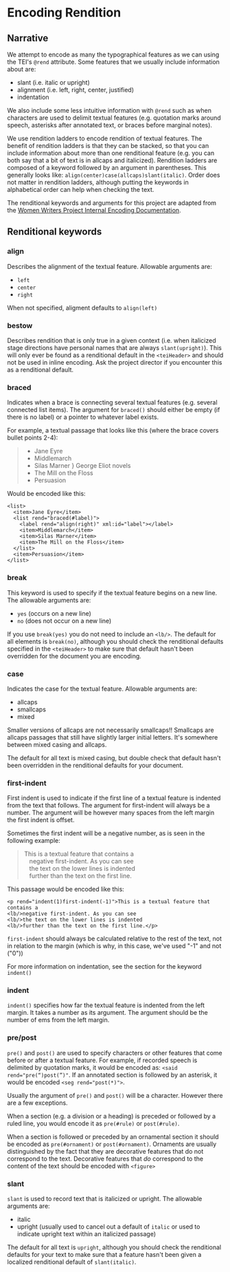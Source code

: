# Encoding Rendition 

## Narrative

We attempt to encode as many the typographical features as we can using the TEI's `@rend` attribute. Some features that we usually include information about are: 

* slant (i.e. italic or upright)
* alignment (i.e. left, right, center, justified)
* indentation 

We also include some less intuitive information with `@rend` such as when characters are used to delimit textual features (e.g. quotation marks around speech, asterisks after annotated text, or braces before marginal notes).

We use rendition ladders to encode rendition of textual features. The benefit of rendition ladders is that they can be stacked, so that you can include information about more than one renditional feature (e.g. you can both say that a bit of text is in allcaps and italicized). Rendition ladders are composed of a keyword followed by an argument in parentheses. This generally looks like: `align(center)case(allcaps)slant(italic)`. Order does not matter in rendition ladders, although putting the keywords in alphabetical order can help when checking the text.

The renditional keywords and arguments for this project are adapted from the [Women Writers Project Internal Encoding Documentation](http://wwp.northeastern.edu/research/publications/documentation/internal/#!/entry/rendition_narrative).

## Renditional keywords

### align

Describes the alignment of the textual feature. Allowable arguments are:

* `left`
* `center` 
* `right`

When not specified, aligment defaults to `align(left)`

### bestow 

Describes rendition that is only true in a given context (i.e. when italicized stage directions have personal names that are always `slant(upright)`). This will only ever be found as a renditional default in the `<teiHeader>` and should not be used in inline encoding. Ask the project director if you encounter this as a renditional default.

### braced 

Indicates when a brace is connecting several textual features (e.g. several connected list items). The argument for `braced()` should either be empty (if there is no label) or a pointer to whatever label exists. 

For example, a textual passage that looks like this (where the brace covers bullet points 2-4):

> * Jane Eyre 
> * Middlemarch 
> * Silas Marner } George Eliot novels
> * The Mill on the Floss 
> * Persuasion 

Would be encoded like this:

```
<list>
  <item>Jane Eyre</item>
  <list rend="braced(#label)">
    <label rend="align(right)" xml:id="label"></label>
    <item>Middlemarch</item>
    <item>Silas Marner</item>
    <item>The Mill on the Floss</item>
  </list>
  <item>Persuasion</item>
</list>
```

### break 

This keyword is used to specify if the textual feature begins on a new line. The allowable arguments are:

* `yes` (occurs on a new line)
* `no` (does not occur on a new line)

If you use `break(yes)` you do not need to include an `<lb/>`. The default for all elements is `break(no)`, although you should check the renditional defaults specified in the `<teiHeader>` to make sure that default hasn't been overridden for the document you are encoding.

### case 

Indicates the case for the textual feature. Allowable arguments are: 

* allcaps 
* smallcaps 
* mixed

Smaller versions of allcaps are not necessarily smallcaps!! Smallcaps are allcaps passages that still have slightly larger initial letters. It's somewhere between mixed casing and allcaps.

The default for all text is mixed casing, but double check that default hasn't been overridden in the renditional defaults for your document.

### first-indent 

First indent is used to indicate if the first line of a textual feature is indented from the text that follows. The argument for first-indent will always be a number. The argument will be however many spaces from the left margin the first indent is offset.

Sometimes the first indent will be a negative number, as is seen in the following example:

> This is a textual feature that contains a 
> <br/>&nbsp;&nbsp; negative first-indent. As you can see 
> <br/>&nbsp;&nbsp; the text on the lower lines is indented
> <br/>&nbsp;&nbsp; further than the text on the first line.

This passage would be encoded like this:

```
<p rend="indent(1)first-indent(-1)">This is a textual feature that contains a 
<lb/>negative first-indent. As you can see 
<lb/>the text on the lower lines is indented
<lb/>further than the text on the first line.</p>
```

`first-indent` should always be calculated relative to the rest of the text, not in relation to the margin (which is why, in this case, we've used "-1" and not ("0"))

For more information on indentation, see the section for the keyword `indent()`

### indent 

`indent()` specifies how far the textual feature is indented from the left margin. It takes a number as its argument. The argument should be the number of ems from the left margin.

### pre/post 

`pre()` and `post()` are used to specify characters or other features that come before or after a textual feature. For example, if recorded speech is delimited by quotation marks, it would be encoded as: `<said rend="pre(“)post(”)"`. If an annotated section is followed by an asterisk, it would be encoded `<seg rend="post(*)">`.

Usually the argument of `pre()` and `post()` will be a character. However there are a few exceptions.

When a section (e.g. a division or a heading) is preceded or followed by a ruled line, you would encode it as `pre(#rule)` or `post(#rule)`. 

When a section is followed or preceded by an ornamental section it should be encoded as `pre(#ornament)` or `post(#ornament)`. Ornaments are usually distinguished by the fact that they are decorative features that do not correspond to the text. Decorative features that *do* correspond to the content of the text should be encoded with `<figure>`

### slant 

`slant` is used to record text that is italicized or upright. The allowable arguments are:

* italic
* upright (usually used to cancel out a default of `italic` or used to indicate upright text within an italicized passage) 

The default for all text is `upright`, although you should check the renditional defaults for your text to make sure that a feature hasn't been given a localized renditional default of `slant(italic)`. 
